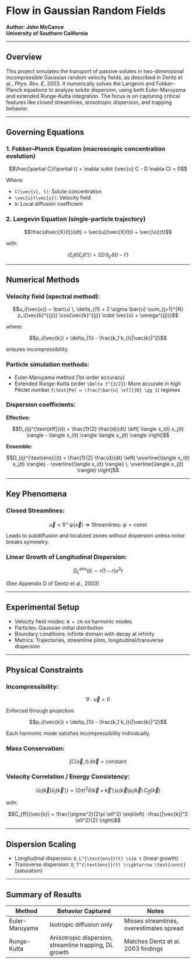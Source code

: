 
# Flow in Gaussian Random Fields
**Author: John McCance**  
**University of Southern California**

---

## Overview

This project simulates the transport of passive solutes in two-dimensional incompressible Gaussian random velocity fields, as described in Dentz et al., *Phys. Rev. E*, 2003. It numerically solves the Langevin and Fokker–Planck equations to analyze solute dispersion, using both Euler-Maruyama and extended Runge-Kutta integration. The focus is on capturing critical features like closed streamlines, anisotropic dispersion, and trapping behavior.

---

## Governing Equations

### 1. Fokker–Planck Equation (macroscopic concentration evolution)

```math
\frac{\partial C}{\partial t} + \nabla \cdot (\vec{u} C - D \nabla C) = 0
```

Where:

- `C(\vec{x}, t)`: Solute concentration  
- `\vec{u}(\vec{x})`: Velocity field  
- `D`: Local diffusion coefficient

### 2. Langevin Equation (single-particle trajectory)

```math
\frac{d\vec{X}(t)}{dt} = \vec{u}(\vec{X}(t)) + \vec{\xi}(t)
```

with:

```math
\langle \xi_i(t) \xi_j(t') \rangle = 2D \, \delta_{ij} \, \delta(t - t')
```

---

## Numerical Methods

### Velocity field (spectral method):

```math
u_i(\vec{x}) = \bar{u} \, \delta_{i1} + 2 \sigma \bar{u} \sum_{j=1}^{N} p_i(\vec{k}^{(j)}) \cos(\vec{k}^{(j)} \cdot \vec{x} + \omega^{(j)})
```

where:

```math
p_i(\vec{k}) = \delta_{1i} - \frac{k_1 k_i}{|\vec{k}|^2}
```

ensures incompressibility.

### Particle simulation methods:

- Euler-Maruyama method (1st-order accuracy)
- Extended Runge-Kutta (order `\Delta t^{3/2}`): More accurate in high Péclet number (`\text{Pe} = \frac{\bar{u} \ell}{D} \gg 1`) regimes

### Dispersion coefficients:

**Effective:**

```math
D_{ij}^{\text{eff}}(t) = \frac{1}{2} \frac{d}{dt} \left[ \langle x_i(t) x_j(t) \rangle - \langle x_i(t) \rangle \langle x_j(t) \rangle \right]
```

**Ensemble:**

```math
D_{ij}^{\text{ens}}(t) = \frac{1}{2} \frac{d}{dt} \left[ \overline{\langle x_i(t) x_j(t) \rangle} - \overline{\langle x_i(t) \rangle} \, \overline{\langle x_j(t) \rangle} \right]
```

---

## Key Phenomena

### Closed Streamlines:

```math
\vec{u} = \nabla^\perp \psi(\vec{x}) \Rightarrow \text{Streamlines: } \psi = \text{const}
```

Leads to subdiffusion and localized zones without dispersion unless noise breaks symmetry.

### Linear Growth of Longitudinal Dispersion:

```math
D_L^{\text{ens}}(t) \sim r(1 - r) u^2 t
```

(See Appendix D of Dentz et al., 2003)

---

## Experimental Setup

- Velocity field modes: `N = 20–64` harmonic modes  
- Particles: Gaussian initial distribution  
- Boundary conditions: Infinite domain with decay at infinity  
- Metrics: Trajectories, streamline plots, longitudinal/transverse dispersion

---

## Physical Constraints

### Incompressibility:

```math
\nabla \cdot \vec{u} = 0
```

Enforced through projection:

```math
p_i(\vec{k}) = \delta_{1i} - \frac{k_1 k_i}{|\vec{k}|^2}
```

Each harmonic mode satisfies incompressibility individually.

### Mass Conservation:

```math
\int C(\vec{x}, t) \, d\vec{x} = \text{constant}
```

### Velocity Correlation / Energy Consistency:

```math
\langle \tilde{u}_i(\vec{k}) \tilde{u}_j(\vec{k}') \rangle = (2\pi)^2 \delta(\vec{k} + \vec{k}') \, p_i(\vec{k}) p_j(\vec{k}) \, C_{ff}(\vec{k})
```

with:

```math
C_{ff}(\vec{k}) = \frac{\sigma^2}{2\pi \ell^2} \exp\left( -\frac{|\vec{k}|^2 \ell^2}{2} \right)
```

---

## Dispersion Scaling

- Longitudinal dispersion: `D_L^{\text{ens}}(t) \sim t` (linear growth)  
- Transverse dispersion: `D_T^{\text{ens}}(t) \rightarrow \text{const}` (saturation)

---

## Summary of Results

| Method         | Behavior Captured                                     | Notes                                      |
|----------------|--------------------------------------------------------|--------------------------------------------|
| Euler-Maruyama | Isotropic diffusion only                              | Misses streamlines, overestimates spread   |
| Runge-Kutta    | Anisotropic dispersion, streamline trapping, DL growth | Matches Dentz et al. 2003 findings         |




